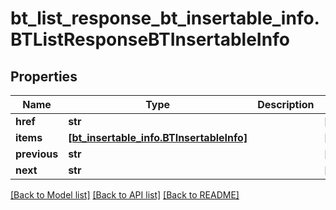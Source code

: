 # bt_list_response_bt_insertable_info.BTListResponseBTInsertableInfo

## Properties
Name | Type | Description | Notes
------------ | ------------- | ------------- | -------------
**href** | **str** |  | [optional] 
**items** | [**[bt_insertable_info.BTInsertableInfo]**](BTInsertableInfo.md) |  | [optional] 
**previous** | **str** |  | [optional] 
**next** | **str** |  | [optional] 

[[Back to Model list]](../README.md#documentation-for-models) [[Back to API list]](../README.md#documentation-for-api-endpoints) [[Back to README]](../README.md)


